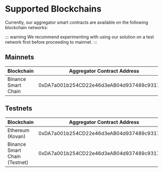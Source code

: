 <!--
order: 3
-->

# Supported Blockchains

Currently, our aggregator smart contracts are available on the following blockchain networks:

::: warning
We recommend experimenting with using our solution on a test network first before proceeding to mainnet.
:::

## Mainnets

| Blockchain          |        Aggregator Contract Address         |                                    Explorer                                    |
| ------------------- | :----------------------------------------: | :----------------------------------------------------------------------------: |
| Binance Smart Chain | 0xDA7a001b254CD22e46d3eAB04d937489c93174C3 | [link](https://bscscan.com/address/0xDA7a001b254CD22e46d3eAB04d937489c93174C3) |

## Testnets

| Blockchain                    |        Aggregator Contract Address         |                                        Explorer                                        |
| ----------------------------- | :----------------------------------------: | :------------------------------------------------------------------------------------: |
| Ethereum (Kovan)              | 0xDA7a001b254CD22e46d3eAB04d937489c93174C3 | [link](https://kovan.etherscan.io/address/0xDA7a001b254CD22e46d3eAB04d937489c93174C3)  |
| Binance Smart Chain (Testnet) | 0xDA7a001b254CD22e46d3eAB04d937489c93174C3 | [link](https://testnet.bscscan.com/address/0xDA7a001b254CD22e46d3eAB04d937489c93174C3) |

